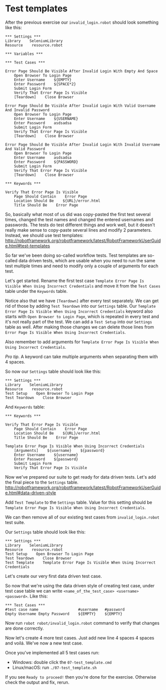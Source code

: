 # Test templates

After the previous exercise our `invalid_login.robot` should look something like this:

```
*** Settings ***
Library    SeleniumLibrary
Resource    resource.robot

*** Variables ***

*** Test Cases ***

Error Page Should Be Visible After Invalid Login With Empty And Space
    Open Browser To Login Page
    Enter Username    ${EMPTY}
    Enter Password    ${SPACE*2}
    Submit Login Form
    Verify That Error Page Is Visible
    [Teardown]    Close Browser

Error Page Should Be Visible After Invalid Login With Valid Username And Invalid Password
    Open Browser To Login Page
    Enter Username    ${USERNAME}
    Enter Password    asdsadsa
    Submit Login Form
    Verify That Error Page Is Visible
    [Teardown]    Close Browser

Error Page Should Be Visible After Invalid Login With Invalid Username And Valid Password
    Open Browser To Login Page
    Enter Username    asdsadsa
    Enter Password    ${PASSWORD}
    Submit Login Form
    Verify That Error Page Is Visible
    [Teardown]    Close Browser

*** Keywords ***

Verify That Error Page Is Visible
    Page Should Contain    Error Page
    Location Should Be    ${URL}/error.html
    Title Should Be    Error Page
```

So, basically what most of us did was copy-pasted the first test several times, changed the test names
and changed the entered usernames and passwords. The tests do test different things and work well, but it
doesn't really make sense to copy-paste several lines and modify 2 parameters. Instead, we should use
test templates: http://robotframework.org/robotframework/latest/RobotFrameworkUserGuide.html#test-templates

So far we've been doing so-called workflow tests. Test templates are so-called data driven tests, which are
usable when you need to run the same test multiple times and need to modify only a couple of arguments for
each test.

Let's get started. Rename the first test case `Template Error Page Is Visible When Using Incorrect Credentials`
and move it from the `Test Cases` table under the `Keywords` table.

Notice also that we have `[Teardown]` after every test separately. We can get rid of those by adding `Test Teardown`
into our `Settings` table. Our `Template Error Page Is Visible When Using Incorrect Credentials` keyword also
starts with `Open Browser to Login Page`, which is repeated in every test and it's not really part of the test. We
can add a `Test Setup` into our `Settings` table as well. After making those changes we can delete those lines
from `Error Page Is Visible When Using Incorrect Credentials`. 

Also remember to add arguments for `Template Error Page Is Visible When Using Incorrect Credentials`.

*Pro tip.* A keyword can take multiple arguments when separating them with 4 spaces.

So now our `Settings` table should look like this:

```
*** Settings ***
Library    SeleniumLibrary
Resource    resource.robot
Test Setup    Open Browser To Login Page
Test Teardown    Close Browser
```

And `Keywords` table:

```
*** Keywords ***

Verify That Error Page Is Visible
    Page Should Contain    Error Page
    Location Should Be    ${URL}/error.html
    Title Should Be    Error Page

Template Error Page Is Visible When Using Incorrect Credentials
    [Arguments]    ${username}    ${password}
    Enter Username    ${username}
    Enter Password    ${password}
    Submit Login Form
    Verify That Error Page Is Visible
```


Now we've prepared our suite to get ready for data driven tests. Let's add the final piece to the `Settings` table.
http://robotframework.org/robotframework/latest/RobotFrameworkUserGuide.html#data-driven-style

Add `Test Template` to the `Settings` table. Value for this setting should be
`Template Error Page Is Visible When Using Incorrect Credentials`.

We can then remove all of our existing test cases from `invalid_login.robot` test suite.

Our `Settings` table should look like this:

```
*** Settings ***
Library    SeleniumLibrary
Resource    resource.robot
Test Setup    Open Browser To Login Page
Test Teardown    Close Browser
Test Template    Template Error Page Is Visible When Using Incorrect Credentials
```

Let's create our very first data driven test case.

So now that we're using the data driven style of creating test case, under test case table we can write `<name_of_the_test_case> <username> <password>`. Like this:

```
*** Test Cases ***
#test case name                  #username   #password
Empty Username Empty Password    ${EMPTY}    ${EMPTY}
```

Now run `robot robot/invalid_login.robot` command to verify that changes are done correctly.

Now let's create 4 more test cases. Just add new line <name of the test case> 4 spaces <username> 4 spaces <password> and voilá. We've now a new test case.

Once you've implemented all 5 test cases run:

  - Windows: double click the `07-test_template.cmd`
  - Linux/macOS: run `./07-test_template.sh`

If you see `Ready to proceed!` then you're done for the exercise. Otherwise check the output and fix, rerun.
